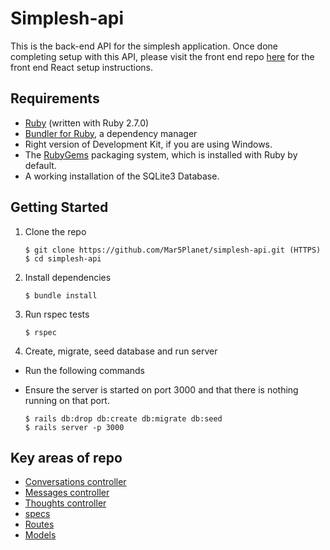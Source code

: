 Simplesh-api
===========================

This is the back-end API for the simplesh application. Once done completing setup with this API, please visit the front end repo [here](https://github.com/Mar5Planet/simplesh-frontend) for the front end React setup instructions.

## Requirements

* [Ruby](https://www.ruby-lang.org/en/documentation/installation/) (written with Ruby 2.7.0)
* [Bundler for Ruby](http://bundler.io/), a dependency manager
* Right version of Development Kit, if you are using Windows.
* The [RubyGems](https://guides.rubygems.org/) packaging system, which is installed with Ruby by default. 
* A working installation of the SQLite3 Database.


## Getting Started

1. Clone the repo

   ```
   $ git clone https://github.com/Mar5Planet/simplesh-api.git (HTTPS)
   $ cd simplesh-api
   ```

2. Install dependencies

   ```
   $ bundle install
   ```

3. Run rspec tests

   ```
   $ rspec
   ```
   
4. Create, migrate, seed database and run server
* Run the following commands 
* Ensure the server is started on port 3000 and that there is nothing running on that port.

   ```
   $ rails db:drop db:create db:migrate db:seed
   $ rails server -p 3000
   ```
   

## Key areas of repo

* [Conversations controller](app/controllers/conversations_controller.rb) 
* [Messages controller](app/controllers/messages_controller.rb)
* [Thoughts controller](app/controllers/thoughts_controller.rb)
* [specs](spec/requests/)
* [Routes](config/routes.rb)
* [Models](app/models)
